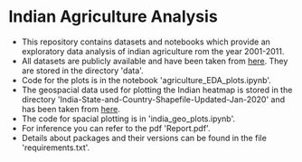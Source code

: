 # Indian Agriculture Analysis
- This repository contains datasets and notebooks which provide an exploratory data analysis of indian agriculture rom the year 2001-2011.
- All datasets are publicly available and have been taken from [here](data.gov.in). They are stored in the directory 'data'.
- Code for the plots is in the notebook 'agriculture_EDA_plots.ipynb'.
- The geospacial data used for plotting the Indian heatmap is stored in the directory 'India-State-and-Country-Shapefile-Updated-Jan-2020' and has been taken from [here](https://github.com/AnujTiwari/India-State-and-Country-Shapefile-Updated-Jan-2020).
- The code for spacial plotting is in 'india_geo_plots.ipynb'.
- For inference you can refer to the pdf 'Report.pdf'.
- Details about packages and their versions can be found in the file 'requirements.txt'.
